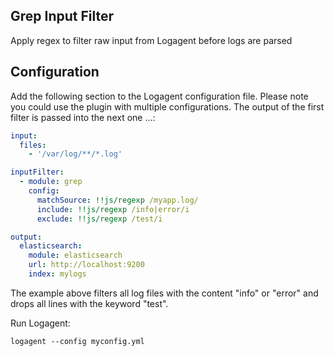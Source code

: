 ## Grep Input Filter

Apply regex to filter raw input from Logagent before logs are parsed

## Configuration 

Add the following section to the Logagent configuration file. Please note you could use the plugin with multiple configurations. The output of the first filter is passed into the next one ...: 

```yaml
input: 
  files:
    - '/var/log/**/*.log'

inputFilter:
  - module: grep
    config:
      matchSource: !!js/regexp /myapp.log/
      include: !!js/regexp /info|error/i
      exclude: !!js/regexp /test/i

output:
  elasticsearch:
    module: elasticsearch
    url: http://localhost:9200
    index: mylogs

```

The example above filters all log files with the content "info" or "error" and drops all lines with the keyword "test". 

Run Logagent: 
```
logagent --config myconfig.yml 
```
